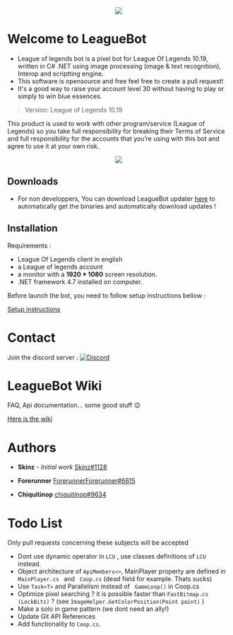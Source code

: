 
<p align="center">
  <img  src="icon.png">
</p>

# Welcome to LeagueBot

  * League of legends bot is a pixel bot for League Of Legends 10.19, written in C# .NET using image processing (image & text recognition), Interop and scriptting engine.
  * This software is opensource and free feel free to create a pull request!
  * It's a good way to raise your account level 30 without having to play or simply to win blue essences.

  > Version: League of Legends 10.19

  This product is used to work with other program/service (League of Legends) so you take full responsibility for breaking their Terms of Service and full responsibility for the accounts that you’re using with this bot and agree to use it at your own risk.

  [<p align="center"><img src="discord.png"></p>](https://discord.gg/cB8qtcE)



## Downloads
   * For non developpers, You can download LeagueBot updater [here](https://github.com/Skinz3/League-Of-Legends-BOT/raw/master/Updater.zip) to automatically get the binaries and automatically download updates ! 
## Installation

   Requirements :
   * League Of Legends client in english
   * a League of legends account
   * a monitor with a **1920 * 1080** screen resolution.
   * .NET framework 4.7 installed on computer.

   Before launch the bot, you need to follow setup instructions bellow : 

   [Setup instructions](https://github.com/Skinz3/League-Of-Legends-BOT/wiki/How-to-make-it-work)

	 
# Contact

   Join the discord server : [![Discord](https://discordapp.com/api/guilds/700654362841579571/widget.png)](https://discord.gg/cB8qtcE)

# LeagueBot Wiki

   FAQ, Api documentation... some good stuff :wink:

   [Here is the wiki](https://github.com/Skinz3/League-Of-Legends-BOT/wiki) 

# Authors

   * **Skinz** - *Initial work* [Skinz#1128](https://github.com/Skinz3)

   * **Forerunner**  [ForerunnerForerunner#6615](https://github.com/glenndilen)
   * **Chiquitinop**  [chiquitínop#9634](https://github.com/zorbuk)

# Todo List

   Only pull requests concerning these subjects will be accepted

   * Dont use dynamic operator in ```LCU``` , use classes definitions of ```LCU``` instead.
   * Object architecture of ``` ApiMembers<> ```, MainPlayer property are defined in ```MainPlayer.cs ``` and ``` Coop.cs``` (dead field for example. Thats sucks)
   * Use ```Task<T>``` and Parallelism instead of ``` GameLoop()``` in Coop.cs
   * Optimize pixel searching ? it is possible faster than ```FastBitmap.cs (LockBits)``` ? (see ``` ImageHelper.GetColorPosition(Point point) ``` )
   * Make a solo in game pattern (we dont need an ally!)
   * Update Git API References
   * Add functionality to ``` Coop.cs ```.


